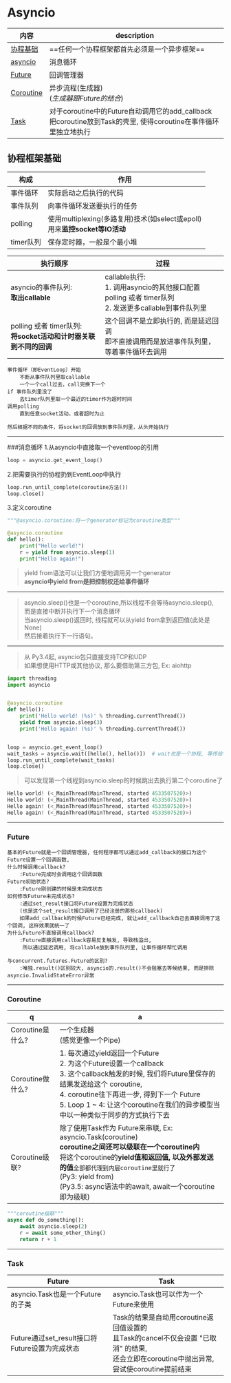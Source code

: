 # Asyncio

内容|description
---|---
[协程基础](#协程框架基础)|==任何一个协程框架都首先必须是一个异步框架==
[asyncio](#消息循环)|消息循环
[Future](#Future)|回调管理器
[Coroutine](#Coroutine)|异步流程(生成器)<br>(*生成器跟Future的结合*)
[Task](#Task)|对于coroutine中的Future自动调用它的add\_callback<br>把coroutine放到Task的壳里, 使得coroutine在事件循环里独立地执行

## 协程框架基础
构成|作用
---|---
事件循环|实际启动之后执行的代码
事件队列|向事件循环发送要执行的任务
polling|使用multiplexing(多路复用)技术(如select或epoll)<br>用来**监控socket等IO活动**
timer队列|保存定时器，一般是个最小堆

执行顺序|过程
---|---
asyncio的事件队列:<br>**取出callable**|callable执行:<br>1. 调用asyncio的其他接口配置polling 或者 timer队列<br>2. 发送更多callable到事件队列里
polling 或者 timer队列:<br>**将socket活动和计时器关联到不同的回调**|这个回调不是立即执行的, 而是延迟回调<br>即不直接调用而是放进事件队列里，等着事件循环去调用

```
事件循环（即EventLoop）开始
    不断从事件队列里取callable
    一个一个call过去，call完换下一个
if 事件队列里没了
    去timer队列里取一个最近的timer作为超时时间
调用polling
    直到任意socket活动，或者超时为止

然后根据不同的条件，将socket的回调放到事件队列里，从头开始执行
```

---
###消息循环
1.从asyncio中直接取一个eventloop的引用

```python
loop = asyncio.get_event_loop()
```
2.把需要执行的协程扔到EventLoop中执行

```python
loop.run_until_complete(coroutine方法())
loop.close()
```
3.定义coroutine

```python
"""@asyncio.coroutine:将一个generator标记为coroutine类型"""

@asyncio.coroutine
def hello():
    print("Hello world!")
    r = yield from asyncio.sleep(1)
    print("Hello again!")

```

> yield from语法可以让我们方便地调用另一个generator<br>**asyncio中yield from是把控制权还给事件循环**

---
> asyncio.sleep()也是一个coroutine,所以线程不会等待asyncio.sleep(),<br>而是直接中断并执行下一个消息循环<br>当asyncio.sleep()返回时, 线程就可以从yield from拿到返回值(此处是None)<br>然后接着执行下一行语句。

---
> 从 Py3.4起, asyncio包只直接支持TCP和UDP<br>如果想使用HTTP或其他协议, 那么要借助第三方包, Ex: aiohttp

```python
import threading
import asyncio


@asyncio.coroutine
def hello():
    print('Hello world! (%s)' % threading.currentThread())
    yield from asyncio.sleep(3)
    print('Hello again! (%s)' % threading.currentThread())


loop = asyncio.get_event_loop()
wait_tasks = asyncio.wait([hello(), hello()])  # wait也是一个协程, 等传给它的所有协程运行完毕后退出
loop.run_until_complete(wait_tasks)
loop.close()
```

> 可以发现第一个线程到asyncio.sleep的时候跳出去执行第二个coroutine了

```python
Hello world! (<_MainThread(MainThread, started 4533507520)>)
Hello world! (<_MainThread(MainThread, started 4533507520)>)
Hello again! (<_MainThread(MainThread, started 4533507520)>)
Hello again! (<_MainThread(MainThread, started 4533507520)>)
```
---

### Future

```
基本的Future就是一个回调管理器, 任何程序都可以通过add_callback的接口为这个Future设置一个回调函数,
什么时候调用callback?
    :Future完成时会调用这个回调函数
Future初始状态?
    :Future刚创建的时候是未完成状态
如何修改Future未完成状态?
    :通过set_result接口将Future设置为完成状态
    (也是这个set_result接口调用了已经注册的那些callback)
    如果add_callback的时候Future已经完成, 就让add_callback自己去直接调用了这个回调, 这样效果就统一了
为什么Future不直接调用callback?
    :Future直接调用callback容易反复触发, 导致栈溢出,
     所以通过延迟调用, 将callable放到事件队列里, 让事件循环帮忙调用

与concurrent.futures.Future的区别?
    :唯独.result()区别较大, asyncio的.result()不会阻塞去等候结果, 而是排除asyncio.InvalidStateError异常
```

---

### Coroutine

q|a
---|---
Coroutine是什么?|一个生成器<br>(感觉更像一个Pipe)
Coroutine做什么?|1. 每次通过yield返回一个Future<br>2. 为这个Future设置一个callback<br>3. 这个callback触发的时候, 我们将Future里保存的结果发送给这个 coroutine, <br> 4. coroutine往下再进一步, 得到下一个 Future<br>5. Loop 1 ~ 4: 让这个coroutine在我们的异步模型当中以一种类似于同步的方式执行下去
Coroutine级联?|除了使用Task作为 Future来串联, Ex: asyncio.Task(coroutine)<br>**coroutine之间还可以级联在一个coroutine内**<br>将这个coroutine的**yield值和返回值, 以及外部发送的值**`全部都代理到内层coroutine里就行了`<br>(Py3: yield from)<br>(Py3.5: async语法中的await, await一个coroutine即为级联)

```python
"""coroutine级联"""
async def do_something():
    await asyncio.sleep(2)
    r = await some_other_thing()
    return r + 1
```
---

### Task

Future|Task
---|---
asyncio.Task也是一个Future的子类|asyncio.Task也可以作为一个Future来使用
Future通过set_result接口将Future设置为完成状态|Task的结果是自动用coroutine返回值设置的<br>且Task的cancel不仅会设置 "已取消" 的结果, <br>还会立即在coroutine中抛出异常, 尝试使coroutine提前结束


